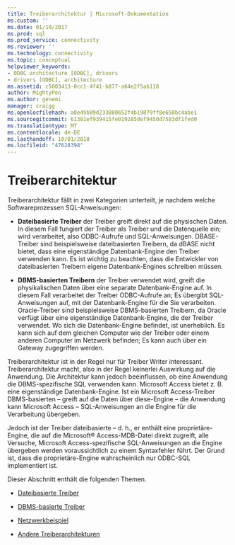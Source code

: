 ```yaml
---
title: Treiberarchitektur | Microsoft-Dokumentation
ms.custom: ''
ms.date: 01/19/2017
ms.prod: sql
ms.prod_service: connectivity
ms.reviewer: ''
ms.technology: connectivity
ms.topic: conceptual
helpviewer_keywords:
- ODBC architecture [ODBC], drivers
- drivers [ODBC], architecture
ms.assetid: c5003413-0cc1-4f41-b877-a64e2f5ab118
author: MightyPen
ms.author: genemi
manager: craigg
ms.openlocfilehash: a8e49b89d233880652f4b19879ff8e658bc4abe1
ms.sourcegitcommit: 61381ef939415fe019285def9450d7583df1fed0
ms.translationtype: MT
ms.contentlocale: de-DE
ms.lasthandoff: 10/01/2018
ms.locfileid: "47628398"
---
```

# <a name="driver-architecture"></a>Treiberarchitektur
Treiberarchitektur fällt in zwei Kategorien unterteilt, je nachdem welche Softwareprozessen SQL-Anweisungen:  
  
-   **Dateibasierte Treiber** der Treiber greift direkt auf die physischen Daten. In diesem Fall fungiert der Treiber als Treiber und die Datenquelle ein; wird verarbeitet, also ODBC-Aufrufe und SQL-Anweisungen. DBASE-Treiber sind beispielsweise dateibasierten Treibern, da dBASE nicht bietet, dass eine eigenständige Datenbank-Engine den Treiber verwenden kann. Es ist wichtig zu beachten, dass die Entwickler von dateibasierten Treibern eigene Datenbank-Engines schreiben müssen.  
  
-   **DBMS-basierten Treibern** der Treiber verwendet wird, greift die physikalischen Daten über eine separate Datenbank-Engine auf. In diesem Fall verarbeitet der Treiber ODBC-Aufrufe an; Es übergibt SQL-Anweisungen auf, mit der Datenbank-Engine für die Sie verarbeiten. Oracle-Treiber sind beispielsweise DBMS-basierten Treibern, da Oracle verfügt über eine eigenständige Datenbank-Engine, die der Treiber verwendet. Wo sich die Datenbank-Engine befindet, ist unerheblich. Es kann sich auf dem gleichen Computer wie der Treiber oder einem anderen Computer im Netzwerk befinden; Es kann auch über ein Gateway zugegriffen werden.  
  
 Treiberarchitektur ist in der Regel nur für Treiber Writer interessant. Treiberarchitektur macht, also in der Regel keinerlei Auswirkung auf die Anwendung. Die Architektur kann jedoch beeinflussen, ob eine Anwendung die DBMS-spezifische SQL verwenden kann. Microsoft Access bietet z. B. eine eigenständige Datenbank-Engine. Ist ein Microsoft Access-Treiber DBMS-basierten – greift auf die Daten über diese-Engine – die Anwendung kann Microsoft Access – SQL-Anweisungen an die Engine für die Verarbeitung übergeben.  
  
 Jedoch ist der Treiber dateibasierte – d. h., er enthält eine proprietäre-Engine, die auf die Microsoft® Access-MDB-Datei direkt zugreift, alle Versuche, Microsoft Access-spezifische SQL-Anweisungen an die Engine übergeben werden voraussichtlich zu einem Syntaxfehler führt. Der Grund ist, dass die proprietäre-Engine wahrscheinlich nur ODBC-SQL implementiert ist.  
  
 Dieser Abschnitt enthält die folgenden Themen.  
  
-   [Dateibasierte Treiber](../../odbc/reference/file-based-drivers.md)  
  
-   [DBMS-basierte Treiber](../../odbc/reference/dbms-based-drivers.md)  
  
-   [Netzwerkbeispiel](../../odbc/reference/network-example.md)  
  
-   [Andere Treiberarchitekturen](../../odbc/reference/other-driver-architectures.md)
